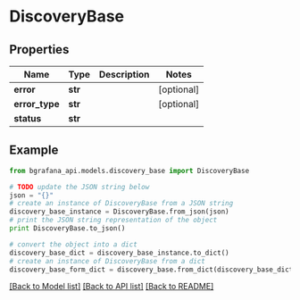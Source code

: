 # DiscoveryBase


## Properties
Name | Type | Description | Notes
------------ | ------------- | ------------- | -------------
**error** | **str** |  | [optional] 
**error_type** | **str** |  | [optional] 
**status** | **str** |  | 

## Example

```python
from bgrafana_api.models.discovery_base import DiscoveryBase

# TODO update the JSON string below
json = "{}"
# create an instance of DiscoveryBase from a JSON string
discovery_base_instance = DiscoveryBase.from_json(json)
# print the JSON string representation of the object
print DiscoveryBase.to_json()

# convert the object into a dict
discovery_base_dict = discovery_base_instance.to_dict()
# create an instance of DiscoveryBase from a dict
discovery_base_form_dict = discovery_base.from_dict(discovery_base_dict)
```
[[Back to Model list]](../README.md#documentation-for-models) [[Back to API list]](../README.md#documentation-for-api-endpoints) [[Back to README]](../README.md)


